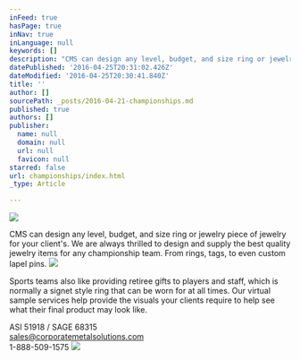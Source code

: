 ```yaml
---
inFeed: true
hasPage: true
inNav: true
inLanguage: null
keywords: []
description: "CMS can design any level, budget, and size ring or jewelry piece of jewelry for your client's. We are always thrilled to design and supply the best quality jewelry items for any championship team. From rings, tags, to even custom lapel pins."
datePublished: '2016-04-25T20:31:02.426Z'
dateModified: '2016-04-25T20:30:41.840Z'
title: ''
author: []
sourcePath: _posts/2016-04-21-championships.md
published: true
authors: []
publisher:
  name: null
  domain: null
  url: null
  favicon: null
starred: false
url: championships/index.html
_type: Article

---
```

![](https://the-grid-user-content.s3-us-west-2.amazonaws.com/d09c290e-810e-4b80-a70c-e0ecab538690.jpg)

CMS can design any level, budget, and size ring or jewelry piece of jewelry for your client's. We are always thrilled to design and supply the best quality jewelry items for any championship team. From rings, tags, to even custom lapel pins.
![](https://the-grid-user-content.s3-us-west-2.amazonaws.com/cbd2443f-ab26-401c-b361-667508dea857.jpg)

Sports teams also like providing retiree gifts to players and staff, which is normally a signet style ring that can be worn for at all times. Our virtual sample services help provide the visuals your clients require to help see what their final product may look like.

ASI 51918 / SAGE 68315  
sales@corporatemetalsolutions.com  
1-888-509-1575
![](https://the-grid-user-content.s3-us-west-2.amazonaws.com/a479c7c6-a771-404e-a446-0a024a758fd1.jpg)